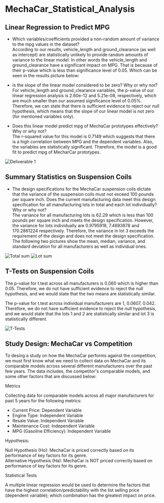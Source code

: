 # MechaCar_Statistical_Analysis
## Linear Regression to Predict MPG

- Which variables/coefficients provided a non-random amount of variance to the mpg values in the dataset?  
According to our results, vehicle_length and ground_clearance (as well as intercept) are statistically unlikely to provide random amounts of variance to the linear model. In other words the vehicle_length and ground_clearance have a significant impact on MPG. That is because of their p-value which is less than significance level of 0.05. Which can be seen in the results picture below: 

- Is the slope of the linear model considered to be zero? Why or why not?  
For vehicle_length and ground_clearance variables, the p-value of our linear regression analysis is 2.60e-12 and 5.21e-08, respectively, which are much smaller than our assumed significance level of 0.05%. Therefore, we can state that there is sufficient evidence to reject our null hypothesis, which means that the slope of our linear model is not zero (for mentioned variables only). 
- Does this linear model predict mpg of MechaCar prototypes effectively? Why or why not?  
The r-squared value for this model is 0.7149 which suggests that there is a high correlation between MPG and the dependent variables. Also, the variables are statistically significant. Therefore, the model is a good fit to predict mpg of MecharCar prototypes.  

![Deliverable 1](https://user-images.githubusercontent.com/89143725/145334647-3bb5a90c-a57c-4cdc-b28c-25b0e0129f97.png)

## Summary Statistics on Suspension Coils  
- The design specifications for the MechaCar suspension coils dictate that the variance of the suspension coils must not exceed 100 pounds per square inch. Does the current manufacturing data meet this design specification for all manufacturing lots in total and each lot individually? Why or why not?  
The variance for all manufacturing lots is 62.29 which is less than 100 pounds per square inch and meets the design specification. However, the variance for lots individually are 0.9795918, 7.4693878 and 170.2861224 respectively. Therefore, the variance in lot 3 exceeds the requirement of the design and does not meet the design specification. The following two pictures show the mean, median, variance, and standard deviation for all manufacturers as well as individual ones.  

![Total sum](https://user-images.githubusercontent.com/89143725/145334782-f5309a88-3c3c-4779-8f18-9b62263a2f29.png)
![Lot sum](https://user-images.githubusercontent.com/89143725/145334785-4c1c8a4b-d8e3-4e7d-8900-0c0acb06579d.png)

## T-Tests on Suspension Coils

The p-value for t.test across all manufacturers is 0.060 which is higher than 0.05. Therefore, we do not have sufficient evidence to reject the null hypothesis, and we would state that the two means are statistically similar.   


The p-value for t.test across individual manufacturers are 1, 0.0607, 0.042. Therefore, we do not have sufficient evidence to reject the null hypothesis, and we would state that the lots 1 and 2 are statistically similar and lot 3 is statistically different.  

![T-Tests ](https://user-images.githubusercontent.com/89143725/145334857-2548db8e-7497-4e06-af80-4ddf614dcff8.png)

## Study Design: MechaCar vs Competition
To desing a study on how the MechaCar performs against the competition, we must first know what we need to collect data on MechaCar and its comparable models across several different manufacturers over the past few years. The data includes, the competitor's comparable models, and some other factors that are discussed below:

Metrics  

Collecting data for comparable models across all major manufacturers for past 5 years for the following metrics:
  
- Current Price: Dependent Variable
- Engine Type: Independent Variable
- Resale Value: Independent Variable
- Maintenance Cost: Independent Variable
- MPG (Gasoline Efficiency): Independent Variable

Hypothesis:  

Null Hypothesis (Ho): MechaCar is priced correctly based on its performance of key factors for its genre.  
Alternative Hypothesis (Ha): MechaCar is NOT priced correctly based on performance of key factors for its genre.  

Statistical Tests  

A multiple linear regression would be used to determine the factors that have the highest correlation/predictability with the list selling price (dependent variable); which combination has the greatest impact on price.
